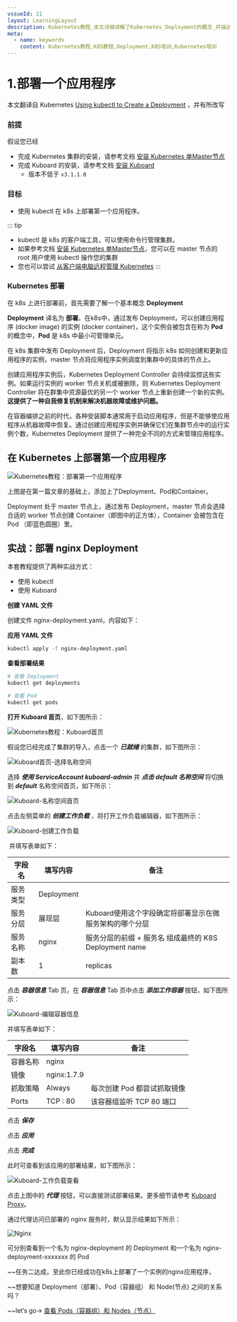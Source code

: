 ```yaml
---
vssueId: 21
layout: LearningLayout
description: Kubernetes教程_本文详细讲解了Kubernetes_Deployment的概念_并描述了如何使用kubectl_Kuboard创建一个Deployment
meta:
  - name: keywords
    content: Kubernetes教程,K8S教程,Deployment,K8S培训,Kubernetes培训
---
```


# 1.部署一个应用程序

<AdSenseTitle/>

本文翻译自 Kubernetes  [Using kubectl to Create a Deployment](https://kubernetes.io/docs/tutorials/kubernetes-basics/deploy-app/deploy-intro/) ，并有所改写

### 前提

假设您已经

* 完成 Kubernetes 集群的安装，请参考文档 [安装 Kubernetes 单Master节点](/install/install-k8s.html)
* 完成 Kuboard 的安装，请参考文档 [安装 Kuboard](/install/v3/install.html) 
  * 版本不低于 `v3.1.1.0`

### 目标

- 使用 kubectl 在 k8s 上部署第一个应用程序。

::: tip
* kubectl 是 k8s 的客户端工具，可以使用命令行管理集群。
* 如果参考文档 [安装 Kubernetes 单Master节点](/install/install-k8s.html)，您可以在 master 节点的 root 用户使用 kubectl 操作您的集群
* 您也可以尝试 [从客户端电脑远程管理 Kubernetes](/install/install-kubectl.html)
:::

### Kubernetes 部署

在 k8s 上进行部署前，首先需要了解一个基本概念 **Deployment** 

**Deployment** 译名为 **部署**。在k8s中，通过发布 Deployment，可以创建应用程序 (docker image) 的实例 (docker container)，这个实例会被包含在称为 **Pod** 的概念中，**Pod** 是 k8s 中最小可管理单元。

在 k8s 集群中发布 Deployment 后，Deployment 将指示 k8s 如何创建和更新应用程序的实例，master 节点将应用程序实例调度到集群中的具体的节点上。

创建应用程序实例后，Kubernetes Deployment Controller 会持续监控这些实例。如果运行实例的 worker 节点关机或被删除，则 Kubernetes Deployment Controller 将在群集中资源最优的另一个 worker 节点上重新创建一个新的实例。**这提供了一种自我修复机制来解决机器故障或维护问题。**

在容器编排之前的时代，各种安装脚本通常用于启动应用程序，但是不能够使应用程序从机器故障中恢复。通过创建应用程序实例并确保它们在集群节点中的运行实例个数，Kubernetes Deployment 提供了一种完全不同的方式来管理应用程序。

## 在 Kubernetes 上部署第一个应用程序

![Kubernetes教程：部署第一个应用程序](./deploy-app.assets/module_02_first_app.svg)

上图是在第一篇文章的基础上，添加上了Deployment、Pod和Container。

Deployment 处于 master 节点上，通过发布 Deployment，master 节点会选择合适的 worker 节点创建 Container（即图中的正方体），Container 会被包含在 Pod （即蓝色圆圈）里。

## 实战：部署 nginx Deployment

本套教程提供了两种实战方式：

* 使用 kubectl
* 使用 Kuboard



<b-card>
<b-tabs content-class="mt-3">
  <b-tab title="使用kubectl">

**创建 YAML 文件**

创建文件 nginx-deployment.yaml，内容如下：

<CodeSwitcher :languages="{comment:'有注释',nocomment:'无注释'}" :isolated="true">
<template v-slot:comment>

```yaml
apiVersion: apps/v1	#与k8s集群版本有关，使用 kubectl api-versions 即可查看当前集群支持的版本
kind: Deployment	#该配置的类型，我们使用的是 Deployment
metadata:	        #译名为元数据，即 Deployment 的一些基本属性和信息
  name: nginx-deployment	#Deployment 的名称
  labels:	    #标签，可以灵活定位一个或多个资源，其中key和value均可自定义，可以定义多组，目前不需要理解
    app: nginx	#为该Deployment设置key为app，value为nginx的标签
spec:	        #这是关于该Deployment的描述，可以理解为你期待该Deployment在k8s中如何使用
  replicas: 1	#使用该Deployment创建一个应用程序实例
  selector:	    #标签选择器，与上面的标签共同作用，目前不需要理解
    matchLabels: #选择包含标签app:nginx的资源
      app: nginx
  template:	    #这是选择或创建的Pod的模板
    metadata:	#Pod的元数据
      labels:	#Pod的标签，上面的selector即选择包含标签app:nginx的Pod
        app: nginx
    spec:	    #期望Pod实现的功能（即在pod中部署）
      containers:	#生成container，与docker中的container是同一种
      - name: nginx	#container的名称
        image: nginx:1.7.9	#使用镜像nginx:1.7.9创建container，该container默认80端口可访问
```

</template>
<template v-slot:nocomment>

```yaml
apiVersion: apps/v1
kind: Deployment
metadata:
  name: nginx-deployment
  labels:
    app: nginx
spec:
  replicas: 1
  selector:
    matchLabels:
      app: nginx
  template:
    metadata:
      labels:
        app: nginx
    spec:
      containers:
      - name: nginx
        image: nginx:1.7.9
```

</template>
</CodeSwitcher>


**应用 YAML 文件**

``` sh
kubectl apply -f nginx-deployment.yaml
```

**查看部署结果**

``` sh
# 查看 Deployment
kubectl get deployments

# 查看 Pod
kubectl get pods
```

  </b-tab>
  <b-tab title="使用Kuboard" active>

**打开 Kuboard 首页**，如下图所示：

![Kubernetes教程：Kuboard首页](./deploy-app.assets/image-20210403181224179.png)

假设您已经完成了集群的导入，点击一个 ***已就绪*** 的集群，如下图所示：

![Kuboard首页-选择名称空间](./deploy-app.assets/image-20210403190603062.png)

选择 ***使用 ServiceAccount kuboard-admin*** 并  ***点击 default 名称空间*** 将切换到 ***default*** 名称空间首页，如下所示：

![Kuboard-名称空间首页](./deploy-app.assets/image-20210403201814079.png)



点击左侧菜单的 ***创建工作负载*** ，将打开工作负载编辑器，如下图所示：

![Kuboard-创建工作负载](./deploy-app.assets/image-20210403201918399.png)

​	并填写表单如下：

| 字段名   | 填写内容    | 备注                                                    |
| -------- | ----------- | ------------------------------------------------------- |
| 服务类型 | Deployment  |                                                         |
| 服务分层 | 展现层      | Kuboard使用这个字段确定将部署显示在微服务架构的哪个分层 |
| 服务名称 | nginx       | 服务分层的前缀 + 服务名 组成最终的 K8S Deployment name  |
| 副本数   | 1           | replicas                                                |

点击 ***容器信息*** Tab 页，在 ***容器信息*** Tab 页中点击 ***添加工作容器*** 按钮，如下图所示：

![Kuboard-编辑容器信息](./deploy-app.assets/image-20210403202106052.png)

并填写表单如下：

| 字段名   | 填写内容    | 备注                                                    |
| -------- | ----------- | ------------------------------------------------------- |
| 容器名称 | nginx       |                                                         |
| 镜像     | nginx:1.7.9 |                                                         |
| 抓取策略 | Always      | 每次创建 Pod 都尝试抓取镜像                             |
| Ports    | TCP : 80    | 该容器组监听 TCP 80 端口                                |

点击 ***保存***

点击 ***应用***

点击 ***完成***

此时可查看到该应用的部署结果，如下图所示：

![Kuboard-工作负载查看](./deploy-app.assets/image-20210403202337158.png)

点击上图中的 ***代理*** 按钮，可以直接测试部署结果。更多细节请参考 [Kuboard Proxy](/guide/proxy)。

通过代理访问已部署的 nginx 服务时，默认显示结果如下所示：

![Nginx](./deploy-app.assets/image-20210403193943512.png)

  </b-tab>
</b-tabs>
</b-card>

可分别查看到一个名为 nginx-deployment 的 Deployment 和一个名为 nginx-deployment-xxxxxxx 的 Pod

~~任务二达成，至此你已经成功在k8s上部署了一个实例的nginx应用程序，

~~想要知道 Deployment（部署）、Pod（容器组） 和 Node(节点) 之间的关系吗？

~~let‘s go-> [查看 Pods（容器组）和 Nodes（节点）](./explore.html)
